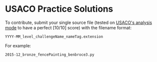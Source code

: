 # USACO Practice Solutions

To contribute, submit your single source file (tested on [USACO's analysis mode](usaco.org) to have a perfect [10/10] score) with the filename format:

`YYYY-MM_level_challengeName_nameTag.extension`

For example:

`2015-12_bronze_fencePainting_benbroce3.py`
